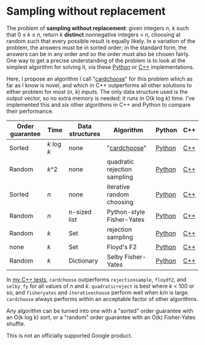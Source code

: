 # Sampling without replacement

The problem of __sampling without replacement__: given integers _n_, _k_ such
that 0 ≤ _k_ ≤ _n_, return _k_ **distinct** nonnegative integers < _n_, choosing
at random such that every possible result is equally likely.  In a variation of
the problem, the answers must be in sorted order; in the standard form, the
answers can be in any order and so the order must also be chosen fairly. One way
to get a precise understanding of the problem is to look at the simplest
algorithm for solving it, via these
[Python](python/algorithms/quadraticreject.py) or [C++](cpp/quadraticreject.cpp)
implementations.

Here, I propose an algorithm I call "[cardchoose](cardchoose.md)" for this
problem which as far as I know is novel, and which in C++ outperforms all other
solutions to either problem for most (_n_, _k_) inputs. The only data structure
used is the output vector, so no extra memory is needed; it runs in O(_k_ log
_k_) time. I've implemented this and six other algorithms in C++ and Python
to compare their performance.

Order guarantee | Time | Data structures | Algorithm | Python | C++
----|----|----|----|----|----
Sorted | _k_ log _k_ | none | "[cardchoose](cardchoose.md)" | [Python](python/algorithms/cardchoose.py) | [C++](cpp/cardchoose.cpp)
Random | _k_^2  | none | quadratic rejection sampling | [Python](python/algorithms/quadraticreject.py) | [C++](cpp/quadraticreject.cpp)
Sorted | _n_ | none | iterative random choosing | [Python](python/algorithms/iterativechoose.py) | [C++](cpp/iterativechoose.cpp)
Random | _n_ | n-sized list | Python-style Fisher-Yates | [Python](python/algorithms/fisheryates.py) | [C++](cpp/fisheryates.cpp)
Random | _k_  | Set | rejection sampling | [Python](python/algorithms/rejectionsample.py) | [C++](cpp/rejectionsample.cpp)
none | _k_ | Set | Floyd's F2 | [Python](python/algorithms/floydf2.py) | [C++](cpp/floydf2.cpp)
Random | _k_ | Dictionary | Selby Fisher-Yates | [Python](python/algorithms/algorithms/selby_fy.py) | [C++](cpp/selby_fy.cpp)

In [my C++ tests](results.md), `cardchoose` outperforms `rejectionsample`,
`floydf2`, and `selby_fy` for all values of _n_ and _k_. `quadraticreject` is
best where _k_ < 100 or so, and `fisheryates` and `iterativechoose` perform well
when _k_/_n_ is large.  `cardchoose` always performs within an acceptable factor of other algorithms.

Any algorithm can be turned into one with a "sorted" order guarantee
with an O(k log k) sort, or a "random" order guarantee with an O(k)
Fisher-Yates shuffle.

This is not an officially supported Google product.
